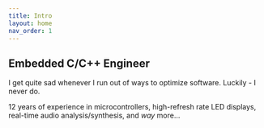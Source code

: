 ```yaml
---
title: Intro
layout: home
nav_order: 1
---
```


## Embedded C/C++ Engineer

I get quite sad whenever I run out of ways to optimize software. Luckily - I never do.

12 years of experience in microcontrollers, high-refresh rate LED displays, real-time audio analysis/synthesis, and *way* more...
